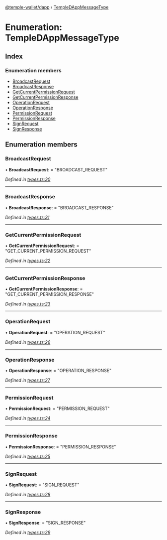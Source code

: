 [@temple-wallet/dapp](../README.md) › [TempleDAppMessageType](templedappmessagetype.md)

# Enumeration: TempleDAppMessageType

## Index

### Enumeration members

* [BroadcastRequest](templedappmessagetype.md#broadcastrequest)
* [BroadcastResponse](templedappmessagetype.md#broadcastresponse)
* [GetCurrentPermissionRequest](templedappmessagetype.md#getcurrentpermissionrequest)
* [GetCurrentPermissionResponse](templedappmessagetype.md#getcurrentpermissionresponse)
* [OperationRequest](templedappmessagetype.md#operationrequest)
* [OperationResponse](templedappmessagetype.md#operationresponse)
* [PermissionRequest](templedappmessagetype.md#permissionrequest)
* [PermissionResponse](templedappmessagetype.md#permissionresponse)
* [SignRequest](templedappmessagetype.md#signrequest)
* [SignResponse](templedappmessagetype.md#signresponse)

## Enumeration members

###  BroadcastRequest

• **BroadcastRequest**: = "BROADCAST_REQUEST"

*Defined in [types.ts:30](https://github.com/madfish-solutions/templewallet-dapp/blob/735929f/src/types.ts#L30)*

___

###  BroadcastResponse

• **BroadcastResponse**: = "BROADCAST_RESPONSE"

*Defined in [types.ts:31](https://github.com/madfish-solutions/templewallet-dapp/blob/735929f/src/types.ts#L31)*

___

###  GetCurrentPermissionRequest

• **GetCurrentPermissionRequest**: = "GET_CURRENT_PERMISSION_REQUEST"

*Defined in [types.ts:22](https://github.com/madfish-solutions/templewallet-dapp/blob/735929f/src/types.ts#L22)*

___

###  GetCurrentPermissionResponse

• **GetCurrentPermissionResponse**: = "GET_CURRENT_PERMISSION_RESPONSE"

*Defined in [types.ts:23](https://github.com/madfish-solutions/templewallet-dapp/blob/735929f/src/types.ts#L23)*

___

###  OperationRequest

• **OperationRequest**: = "OPERATION_REQUEST"

*Defined in [types.ts:26](https://github.com/madfish-solutions/templewallet-dapp/blob/735929f/src/types.ts#L26)*

___

###  OperationResponse

• **OperationResponse**: = "OPERATION_RESPONSE"

*Defined in [types.ts:27](https://github.com/madfish-solutions/templewallet-dapp/blob/735929f/src/types.ts#L27)*

___

###  PermissionRequest

• **PermissionRequest**: = "PERMISSION_REQUEST"

*Defined in [types.ts:24](https://github.com/madfish-solutions/templewallet-dapp/blob/735929f/src/types.ts#L24)*

___

###  PermissionResponse

• **PermissionResponse**: = "PERMISSION_RESPONSE"

*Defined in [types.ts:25](https://github.com/madfish-solutions/templewallet-dapp/blob/735929f/src/types.ts#L25)*

___

###  SignRequest

• **SignRequest**: = "SIGN_REQUEST"

*Defined in [types.ts:28](https://github.com/madfish-solutions/templewallet-dapp/blob/735929f/src/types.ts#L28)*

___

###  SignResponse

• **SignResponse**: = "SIGN_RESPONSE"

*Defined in [types.ts:29](https://github.com/madfish-solutions/templewallet-dapp/blob/735929f/src/types.ts#L29)*
